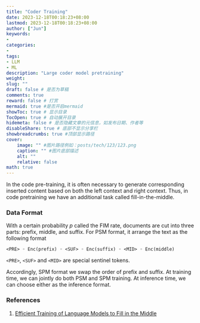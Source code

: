 ```yaml
---
title: "Coder Training"
date: 2023-12-18T00:18:23+08:00
lastmod: 2023-12-18T00:18:23+08:00
author: ["Jun"]
keywords: 
- 
categories: 
- 
tags: 
- LLM
- ML
description: "Large coder model pretraining"
weight:
slug: ""
draft: false # 是否为草稿
comments: true
reward: false # 打赏
mermaid: true #是否开启mermaid
showToc: true # 显示目录
TocOpen: true # 自动展开目录
hidemeta: false # 是否隐藏文章的元信息，如发布日期、作者等
disableShare: true # 底部不显示分享栏
showbreadcrumbs: true #顶部显示路径
cover:
    image: "" #图片路径例如：posts/tech/123/123.png
    caption: "" #图片底部描述
    alt: ""
    relative: false
math: true
---
```


In the code pre-training, it is often necessary to generate corresponding inserted content based on both the left context and right context. Thus, in code pretraining we have an additional task called fill-in-the-middle. 

### Data Format

With a certain probability $p$ called the FIM rate, documents are cut into three parts: prefix, middle, and suffix. For PSM format,
it arrange the text as the following format
```
<PRE> ◦ Enc(prefix) ◦ <SUF> ◦ Enc(suffix) ◦ <MID> ◦ Enc(middle)
```
`<PRE>`, `<SUF>` and `<MID>` are special sentinel tokens. 

Accordingly, SPM format we swap the order of prefix and suffix. At training time, we can jointly do both PSM and SPM training. At inference time, we can choose either as the inference format.




### References
1. [Efficient Training of Language Models to Fill in the Middle](https://arxiv.org/pdf/2207.14255.pdf)